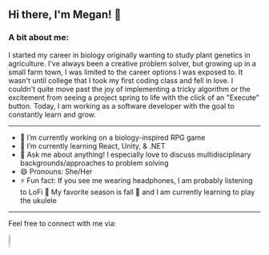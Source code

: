 ## Hi there, I'm Megan! 🌻

### A bit about me:

I started my career in biology originally wanting to study plant genetics in agriculture. I've always been a creative problem solver, but growing up in a small farm town, I was limited to the career options I was exposed to. It wasn't until college that I took my first coding class and fell in love. I couldn't quite move past the joy of implementing a tricky algorithm or the excitement from seeing a project spring to life with the click of an "Execute" button. Today, I am working as a software developer with the goal to constantly learn and grow.

---

- 🔭 I’m currently working on a biology-inspired RPG game
- 🌱 I’m currently learning React, Unity, & .NET
- 💬 Ask me about anything! I especially love to discuss multidisciplinary backgrounds/approaches to problem solving
- 😄 Pronouns: She/Her
- ⚡ Fun fact: If you see me wearing headphones, I am probably listening to LoFi 🎵 My favorite season is fall 🍁 and I am currently learning to play the ukulele

---

Feel free to connect with me via:

[<img src="https://sguru.org/wp-content/uploads/2018/02/linkedin-logo-hd-png-3.png" style="width:8%;">](https://www.linkedin.com/in/meganelizabethdolan/)
